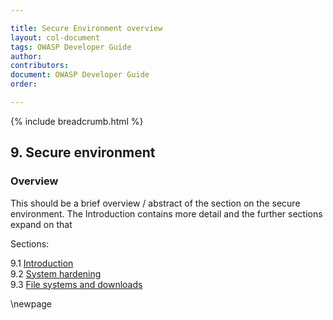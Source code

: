 ```yaml
---

title: Secure Environment overview
layout: col-document
tags: OWASP Developer Guide
author:
contributors:
document: OWASP Developer Guide
order:

---
```


{% include breadcrumb.html %}

## 9. Secure environment

### Overview

This should be a brief overview / abstract of the section on the secure environment.
The Introduction contains more detail and the further sections expand on that

Sections:

9.1 [Introduction](#introduction-to-secure-environment)  
9.2 [System hardening](#system-hardening)  
9.3 [File systems and downloads](#file-systems-and-downloads)  

\newpage
